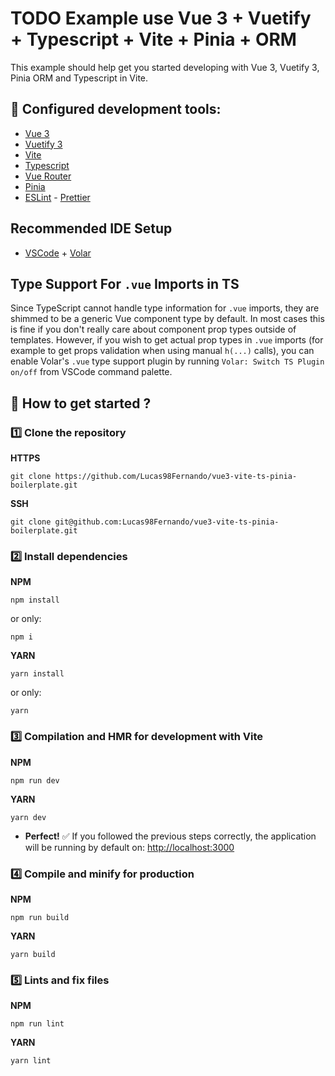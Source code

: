# TODO Example use Vue 3 + Vuetify + Typescript + Vite + Pinia + ORM

This example should help get you started developing with Vue 3, Vuetify 3, Pinia ORM and Typescript in Vite.

## :hammer: Configured development tools:

- [Vue 3](https://v3.vuejs.org/)
- [Vuetify 3](https://vuetifyjs.com/)
- [Vite](https://vitejs.dev/)
- [Typescript](https://www.typescriptlang.org/)
- [Vue Router](https://router.vuejs.org/)
- [Pinia](https://pinia.vuejs.org/)
- [ESLint](https://eslint.org/) - [Prettier](https://prettier.io/)

## Recommended IDE Setup

- [VSCode](https://code.visualstudio.com/) + [Volar](https://marketplace.visualstudio.com/items?itemName=johnsoncodehk.volar)

## Type Support For `.vue` Imports in TS

Since TypeScript cannot handle type information for `.vue` imports, they are shimmed to be a generic Vue component type by default. In most cases this is fine if you don't really care about component prop types outside of templates. However, if you wish to get actual prop types in `.vue` imports (for example to get props validation when using manual `h(...)` calls), you can enable Volar's `.vue` type support plugin by running `Volar: Switch TS Plugin on/off` from VSCode command palette.

## :rocket: How to get started ?

### :one: Clone the repository

**HTTPS**

```
git clone https://github.com/Lucas98Fernando/vue3-vite-ts-pinia-boilerplate.git
```

**SSH**

```
git clone git@github.com:Lucas98Fernando/vue3-vite-ts-pinia-boilerplate.git
```

### :two: Install dependencies

**NPM**

```
npm install
```

or only:

```
npm i
```

**YARN**

```
yarn install
```

or only:

```
yarn
```

### :three: Compilation and HMR for development with Vite

**NPM**

```
npm run dev
```

**YARN**

```
yarn dev
```

- **Perfect!** :white_check_mark: If you followed the previous steps correctly, the application will be running by default on: [http://localhost:3000](http://localhost:3000)

### :four: Compile and minify for production

**NPM**

```
npm run build
```

**YARN**

```
yarn build
```

### :five: Lints and fix files

**NPM**

```
npm run lint
```

**YARN**

```
yarn lint
```
